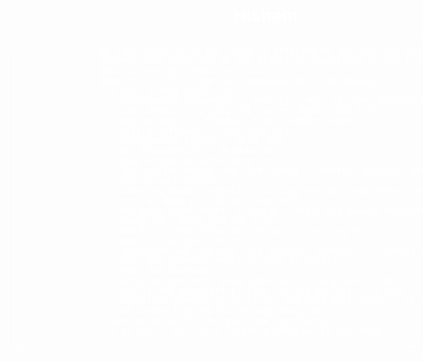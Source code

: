 <div style="width:100vw;height:100vh;box-sizing: border-box;">
    <div style="display: flex;justify-content: center;align-items: center;width: 100%;height: 100%;">
        <div style="text-align: center;color: white;">
            <h1 style="text-align:center;">Hisham</h1>
            <pre style="margin: 20px;max-width: 100%;text-align: left;color: rgb(255, 255, 255);text-wrap: wrap;padding: 10px;background: rgba(255, 255, 255, 0);border-radius: 16px;box-shadow: 0 4px 30px rgba(255, 255, 255, 0.1);backdrop-filter: blur(10px);-webkit-backdrop-filter: blur(10px);border: 1px solid white;">
                My experience is in the field of programming applications and websites
                Professional developer He has extensive experience in the field of programming 
                applications and websites, with
                advanced skills in various languages and programming tools.
                  I have strong skills in:  
                    Programming languages:   Node.js, .NET, C#, C++, Python, HTML,
                    CSS, Javascript, SQL, SQL Server, MySQL, SQL Lite
                    Design tools:   Blender, Figma, Adobe Products
                    Office software:   Microsoft 365
                    Programming styles:   MVVM, MVC
                    GUI Programming:   Windows API
                  I have extensive experience in:  
                    Application design and development  : Whether desktop, web or 
                    mobile applications.
                    Creating dynamic websites  : Using various programming technologies 
                    such as Node.js, ASP.NET, and PHP.
                    Database Development  : Design, create and manage databases 
                    using SQL, MySQL and SQL Lite.
                    Graphical User Interface Design  : Creating attractive, 
                    easy-to-use user interfaces.
                    Integrate applications with external services  : Connect applications with 
                    APIs and external services such as Google
                    Maps and Facebook.
                  I am an enthusiastic programmer with strong analytical 
                    skills and excellent problem-solving ability.   I have
                    excellent communication skills and work well alone or in a team.
                  I am always looking for new opportunities to 
                  develop my skills and gain new experiences.  
                  I am sure I will be a valuable addition to any team.  
            </pre>
        </div>
    </div>
</div>
